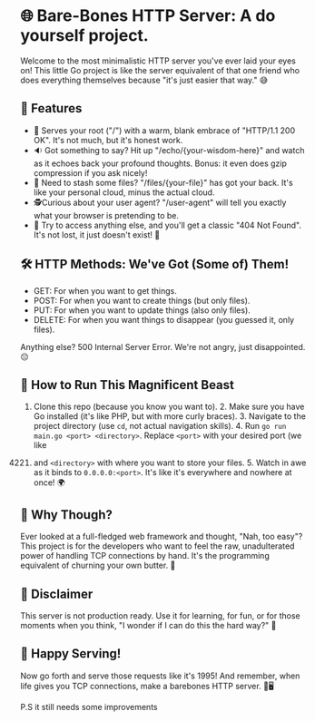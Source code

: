 # 🌐 Bare-Bones HTTP Server: A do yourself project.

Welcome to the most minimalistic HTTP server you've ever laid your eyes on! This little Go project is like the server equivalent of that one friend who does everything themselves because "it's just easier that way." 😅

## 🚀 Features

- 🏡 Serves your root ("/") with a warm, blank embrace of "HTTP/1.1 200 OK".
  It's not much, but it's honest work.
- 🔉 Got something to say? Hit up "/echo/{your-wisdom-here}" and watch as it
  echoes back your profound thoughts. Bonus: it even does gzip compression if
  you ask nicely!
- 📂 Need to stash some files? "/files/{your-file}" has got your back. It's
  like your personal cloud, minus the actual cloud.
- 🕵️Curious about your user agent? "/user-agent" will tell you exactly what
  your browser is pretending to be.
- 🚫 Try to access anything else, and you'll get a classic "404 Not Found".
  It's not lost, it just doesn't exist! 🤷

## 🛠️ HTTP Methods: We've Got (Some of) Them!

- GET: For when you want to get things.
- POST: For when you want to create things (but only files).
- PUT: For when you want to update things (also only files).
- DELETE: For when you want things to disappear (you guessed it, only files).

Anything else? 500 Internal Server Error. We're not angry, just disappointed.
😔

## 🏃 How to Run This Magnificent Beast

1. Clone this repo (because you know you want to). 2. Make sure you have Go
   installed (it's like PHP, but with more curly braces). 3. Navigate to the
   project directory (use `cd`, not actual navigation skills). 4. Run `go run
main.go <port> <directory>`. Replace `<port>` with your desired port (we like

4221) and `<directory>` with where you want to store your files. 5. Watch in
      awe as it binds to `0.0.0.0:<port>`. It's like it's everywhere and nowhere at
      once! 🌍

## 🤔 Why Though?

Ever looked at a full-fledged web framework and thought, "Nah, too easy"? This
project is for the developers who want to feel the raw, unadulterated power of
handling TCP connections by hand. It's the programming equivalent of churning
your own butter. 🧈

## 🚨 Disclaimer

This server is not production ready. Use it for learning, for fun, or for those moments when you think, "I
wonder if I can do this the hard way?" 🤪

## 🎉 Happy Serving!

Now go forth and serve those requests like it's 1995! And remember, when life
gives you TCP connections, make a barebones HTTP server. 🍋🖥️

P.S it still needs some improvements
